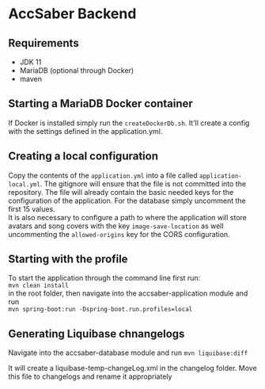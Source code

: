 # AccSaber Backend

## Requirements

- JDK 11
- MariaDB (optional through Docker)
- maven

## Starting a MariaDB Docker container

If Docker is installed simply run the `createDockerDb.sh`. It'll create a config with the settings defined in the application.yml.

## Creating a local configuration

Copy the contents of the `application.yml` into a file called `application-local.yml`. The gitignore will ensure that the file is not committed into the repository. The file will already contain the basic needed keys for the configuration of the application. For the database simply uncomment the first 15 values.  
It is also necessary to configure a path to where the application will store avatars and song covers with the key `image-save-location` as well uncommenting the `allowed-origins` key for the CORS configuration.

## Starting with the profile 

To start the application through the command line first run:  
`mvn clean install`   
in the root folder, then navigate into the accsaber-application module and run  
`mvn spring-boot:run -Dspring-boot.run.profiles=local`

## Generating Liquibase chnangelogs

Navigate into the accsaber-database module and run
`mvn liquibase:diff`

It will create a liquibase-temp-changeLog.xml in the changelog folder. Move this file to changelogs and rename it appropriately